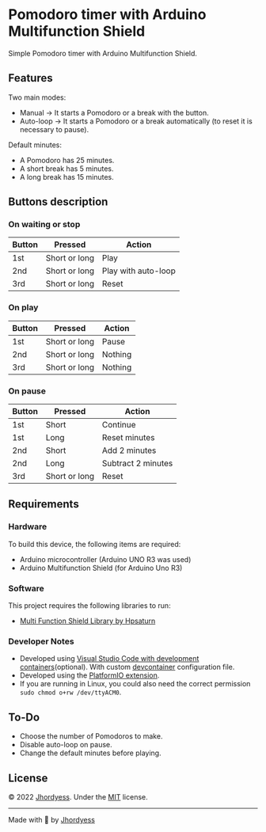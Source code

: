 # Pomodoro timer with Arduino Multifunction Shield

Simple Pomodoro timer with Arduino Multifunction Shield.

## Features

Two main modes:

- Manual -> It starts a Pomodoro or a break with the button.
- Auto-loop -> It starts a Pomodoro or a break automatically (to reset it is necessary to pause).

Default minutes:

- A Pomodoro has 25 minutes.
- A short break has 5 minutes.
- A long break has 15 minutes.

## Buttons description

### On waiting or stop

Button| Pressed | Action
-|-|-
 1st | Short or long | Play
 2nd | Short or long | Play with auto-loop
 3rd | Short or long | Reset

### On play

Button| Pressed | Action
-|-|-
 1st | Short or long | Pause
 2nd | Short or long | Nothing
 3rd | Short or long | Nothing

### On pause

Button| Pressed | Action
-|-|--
 1st | Short | Continue
 1st | Long | Reset minutes
 2nd | Short | Add 2 minutes
 2nd | Long | Subtract 2 minutes
 3rd | Short or long | Reset
 
## Requirements

### Hardware

To build this device, the following items are required:

- Arduino microcontroller (Arduino UNO R3 was used)
- Arduino Multifunction Shield (for Arduino Uno R3)

### Software

This project requires the following libraries to run:

- [Multi Function Shield Library by Hpsaturn](https://registry.platformio.org/libraries/hpsaturn/MultiFuncShield)

### Developer Notes

- Developed using [Visual Studio Code with development containers](https://code.visualstudio.com/docs/devcontainers/containers)(optional). With custom [devcontainer](https://gist.github.com/jhordyess/07f126d2017bb99bcfca9cffc62162bc) configuration file.
- Developed using the [PlatformIO extension](https://marketplace.visualstudio.com/items?itemName=platformio.platformio-ide).
- If you are running in Linux, you could also need the correct permission ```sudo chmod o+rw /dev/ttyACM0```.

## To-Do

- Choose the number of Pomodoros to make.
- Disable auto-loop on pause.
- Change the default minutes before playing.

## License

© 2022 [Jhordyess](https://github.com/jhordyess). Under the [MIT](https://choosealicense.com/licenses/mit/) license.

---

Made with 💪 by [Jhordyess](https://www.jhordyess.com/)
